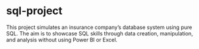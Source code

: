 # sql-project
This project simulates an insurance company’s database system using pure SQL. The aim is to showcase SQL skills through data creation, manipulation, and analysis without using Power BI or Excel.
